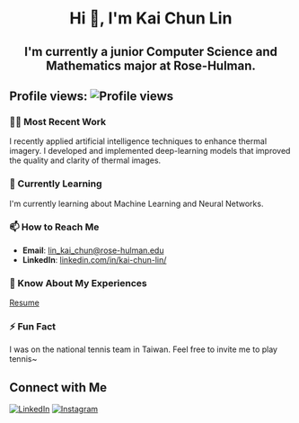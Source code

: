 <div align="center">

# Hi 👋, I'm Kai Chun Lin

<h2>I'm currently a junior Computer Science and Mathematics major at Rose-Hulman. </h2>

</div>

## Profile views: ![Profile views](https://komarev.com/ghpvc/?username=kai-chun-lin)

### 🧑‍💻 Most Recent Work
I recently applied artificial intelligence techniques to enhance thermal imagery. I developed and implemented deep-learning models that improved the quality and clarity of thermal images.

### 🌱 Currently Learning
I'm currently learning about Machine Learning and Neural Networks.

### 📫 How to Reach Me
- **Email**: [lin_kai_chun@rose-hulman.edu](mailto:link4@rose-hulman.edu)
- **LinkedIn**: [linkedin.com/in/kai-chun-lin/](https://www.linkedin.com/in/kai-chun/)

### 📄 Know About My Experiences
[Resume](https://drive.google.com/file/d/1KWbYfA2TrOUh8CAoQ1_LqDnICk6T88zA/view?usp=sharing)

### ⚡ Fun Fact
I was on the national tennis team in Taiwan. Feel free to invite me to play tennis~

## Connect with Me
[![LinkedIn](https://img.shields.io/badge/LinkedIn-Connect-blue)](https://www.linkedin.com/in/kai-chun/)
[![Instagram](https://img.shields.io/badge/Instagram-Follow-red)](https://www.instagram.com/kevin6230k6/)


<!---
kev0623/kev0623 is a ✨ special ✨ repository because its `README.md` (this file) appears on your GitHub profile.
You can click the Preview link to take a look at your changes.
--->

